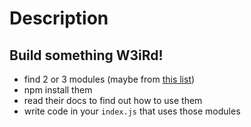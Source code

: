 # Description

## Build something W3iRd!

- find 2 or 3 modules (maybe from [this list](https://github.com/sindresorhus/awesome-nodejs#weird))
- npm install them
- read their docs to find out how to use them
- write code in your `index.js` that uses those modules

